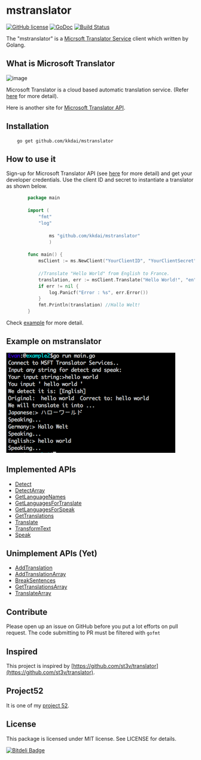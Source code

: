 mstranslator
======================
[![GitHub license](https://img.shields.io/badge/license-MIT-blue.svg)](https://raw.githubusercontent.com/kkdai/mstranslator/master/LICENSE)  [![GoDoc](https://godoc.org/github.com/kkdai/goFbAlbum?status.svg)](https://godoc.org/github.com/kkdai/mstranslator)  [![Build Status](https://travis-ci.org/kkdai/mstranslator.svg)](https://travis-ci.org/kkdai/mstranslator)
 
The "mstranslator" is a [Micrsoft Translator Service](https://www.microsoft.com/translator/) client which written by Golang. 


What is Microsoft Translator 
---------------
![image](https://pbs.twimg.com/profile_images/599262624996462592/N61dCOMr_normal.png)

Microsoft Translator is a cloud based automatic translation service. (Refer [here](https://www.microsoft.com/translator/) for more detail). 

Here is another site for [Microsoft Translator API](https://www.microsoft.com/translator/api.aspx).

Installation
---------------

        go get github.com/kkdai/mstranslator

How to use it
---------------

Sign-up for Microsoft Translator API (see [here](http://blogs.msdn.com/b/translation/p/gettingstarted1.aspx) for more detail) and get your developer credentials. Use the client ID and secret to instantiate a translator as shown below.

```go
        package main
        
        import (
        	"fmt"
        	"log"
        
                ms "github.com/kkdai/mstranslator"
                )
        
        func main() {
        	msClient := ms.NewClient("YourClientID", "YourClientSecret")
        
        	//Translate "Hello World" from English to France.
        	translation, err := msClient.Translate("Hello World!", "en", "de")
        	if err != nil {
        		log.Panicf("Error : %s", err.Error())
        	}
        	fmt.Println(translation) //Hallo Welt!        
        }
```

Check [example](example/main.go) for more detail.


Example on mstranslator
---------------
![image](snapshot/example.png)


Implemented APIs
---------------

- [Detect](https://msdn.microsoft.com/en-us/library/ff512411.aspx)
- [DetectArray](https://msdn.microsoft.com/en-us/library/ff512412.aspx)        
- [GetLanguageNames](https://msdn.microsoft.com/en-us/library/ff512414.aspx)
- [GetLanguagesForTranslate](https://msdn.microsoft.com/en-us/library/ff512416.aspx)
- [GetLanguagesForSpeak](https://msdn.microsoft.com/en-us/library/ff512415.aspx)
- [GetTranslations](https://msdn.microsoft.com/en-us/library/ff512417.aspx)
- [Translate](https://msdn.microsoft.com/en-us/library/ff512421.aspx)
- [TransformText](https://msdn.microsoft.com/en-us/library/dn876735.aspx)
- [Speak](https://msdn.microsoft.com/en-us/library/ff512420.aspx)


Unimplement APIs (Yet)
---------------

- [AddTranslation](https://msdn.microsoft.com/en-us/library/ff512408.aspx)
- [AddTranslationArray](https://msdn.microsoft.com/en-us/library/ff512409.aspx)
- [BreakSentences](https://msdn.microsoft.com/en-us/library/ff512410.aspx)
- [GetTranslationsArray](https://msdn.microsoft.com/en-us/library/ff512418.aspx)
- [TranslateArray](https://msdn.microsoft.com/en-us/library/ff512422.aspx)


Contribute
---------------

Please open up an issue on GitHub before you put a lot efforts on pull request.
The code submitting to PR must be filtered with `gofmt`

Inspired
---------------

This project is inspired by [https://github.com/st3v/translator](https://github.com/st3v/translator). 

Project52
---------------

It is one of my [project 52](https://github.com/kkdai/project52).


License
---------------

This package is licensed under MIT license. See LICENSE for details.


[![Bitdeli Badge](https://d2weczhvl823v0.cloudfront.net/kkdai/mstranslator/trend.png)](https://bitdeli.com/free "Bitdeli Badge")

